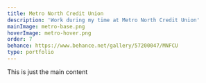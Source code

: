 ```yaml
---
title: Metro North Credit Union
description: 'Work during my time at Metro North Credit Union'
mainImage: metro-base.png
hoverImage: metro-hover.png
order: 7
behance: https://www.behance.net/gallery/57200047/MNFCU
type: portfolio
---
```


This is just the main content
